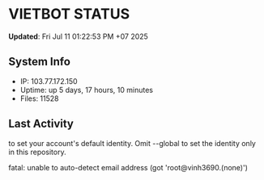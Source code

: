 # VIETBOT STATUS
**Updated**: Fri Jul 11 01:22:53 PM +07 2025

## System Info
- IP: 103.77.172.150
- Uptime: up 5 days, 17 hours, 10 minutes
- Files: 11528

## Last Activity

to set your account's default identity.
Omit --global to set the identity only in this repository.

fatal: unable to auto-detect email address (got 'root@vinh3690.(none)')
